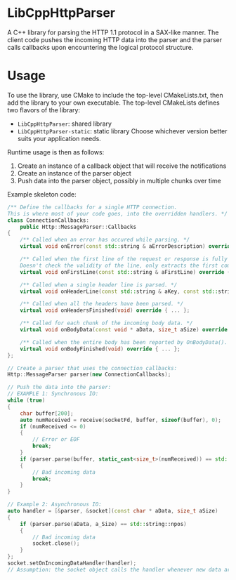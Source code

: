 LibCppHttpParser
================

A C++ library for parsing the HTTP 1.1 protocol in a SAX-like manner. The client code pushes the incoming HTTP data into the parser and the parser calls callbacks upon encountering the logical protocol structure.


Usage
=====

To use the library, use CMake to include the top-level CMakeLists.txt, then add the library to your own executable. The top-level CMakeLists defines two flavors of the library:
  - `LibCppHttpParser`: shared library
  - `LibCppHttpParser-static`: static library
Choose whichever version better suits your application needs.

Runtime usage is then as follows:
  1. Create an instance of a callback object that will receive the notifications
  2. Create an instance of the parser object
  3. Push data into the parser object, possibly in multiple chunks over time
  
Example skeleton code:
```cpp
/** Define the callbacks for a single HTTP connection.
This is where most of your code goes, into the overridden handlers. */
class ConnectionCallbacks:
	public Http::MessageParser::Callbacks
{
	/** Called when an error has occured while parsing. */
	virtual void onError(const std::string & aErrorDescription) override { ... };

	/** Called when the first line of the request or response is fully parsed.
	Doesn't check the validity of the line, only extracts the first complete line. */
	virtual void onFirstLine(const std::string & aFirstLine) override { ... };

	/** Called when a single header line is parsed. */
	virtual void onHeaderLine(const std::string & aKey, const std::string & aValue) override { ... };

	/** Called when all the headers have been parsed. */
	virtual void onHeadersFinished(void) override { ... };

	/** Called for each chunk of the incoming body data. */
	virtual void onBodyData(const void * aData, size_t aSize) override { ... };

	/** Called when the entire body has been reported by OnBodyData(). */
	virtual void onBodyFinished(void) override { ... };
};

// Create a parser that uses the connection callbacks:
Http::MessageParser parser(new ConnectionCallbacks);

// Push the data into the parser:
// EXAMPLE 1: Synchronous IO:
while (true)
{
	char buffer[200];
	auto numReceived = receive(socketFd, buffer, sizeof(buffer), 0);
	if (numReceived <= 0)
	{
		// Error or EOF
		break;
	}
	if (parser.parse(buffer, static_cast<size_t>(numReceived)) == std::string::npos)
	{
		// Bad incoming data
		break;
	}
}

// Example 2: Asynchronous IO:
auto handler = [&parser, &socket](const char * aData, size_t aSize)
{
	if (parser.parse(aData, a_Size) == std::string::npos)
	{
		// Bad incoming data
		socket.close();
	}
};
socket.setOnIncomingDataHandler(handler);
// Assumption: the socket object calls the handler whenever new data arrives, asynchronously
```
